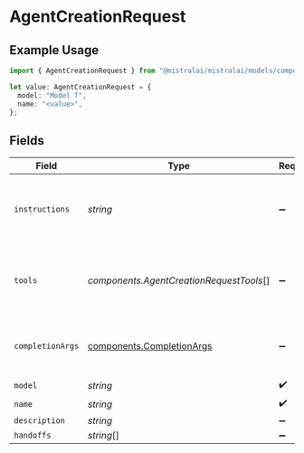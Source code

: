# AgentCreationRequest

## Example Usage

```typescript
import { AgentCreationRequest } from "@mistralai/mistralai/models/components";

let value: AgentCreationRequest = {
  model: "Model T",
  name: "<value>",
};
```

## Fields

| Field                                                                   | Type                                                                    | Required                                                                | Description                                                             |
| ----------------------------------------------------------------------- | ----------------------------------------------------------------------- | ----------------------------------------------------------------------- | ----------------------------------------------------------------------- |
| `instructions`                                                          | *string*                                                                | :heavy_minus_sign:                                                      | Instruction prompt the model will follow during the conversation.       |
| `tools`                                                                 | *components.AgentCreationRequestTools*[]                                | :heavy_minus_sign:                                                      | List of tools which are available to the model during the conversation. |
| `completionArgs`                                                        | [components.CompletionArgs](../../models/components/completionargs.md)  | :heavy_minus_sign:                                                      | White-listed arguments from the completion API                          |
| `model`                                                                 | *string*                                                                | :heavy_check_mark:                                                      | N/A                                                                     |
| `name`                                                                  | *string*                                                                | :heavy_check_mark:                                                      | N/A                                                                     |
| `description`                                                           | *string*                                                                | :heavy_minus_sign:                                                      | N/A                                                                     |
| `handoffs`                                                              | *string*[]                                                              | :heavy_minus_sign:                                                      | N/A                                                                     |